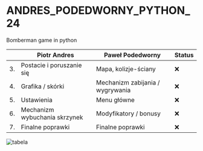 # ANDRES_PODEDWORNY_PYTHON_24
Bomberman game in python

|    | Piotr Andres                  | Paweł Podedworny                 | Status |
|----|-------------------------------|----------------------------------|--------|
| 3. | Postacie i poruszanie się     | Mapa, kolizje-ściany             | ❌     |
| 4. | Grafika / skórki              | Mechanizm zabijania / wygrywania | ❌     |
| 5. | Ustawienia                    | Menu główne                      | ❌     |
| 6. | Mechanizm wybuchania skrzynek | Modyfikatory / bonusy            | ❌     |
| 7. | Finalne poprawki              | Finalne poprawki                 | ❌     |


![tabela](https://i.imgur.com/2HMfhUN.png)
